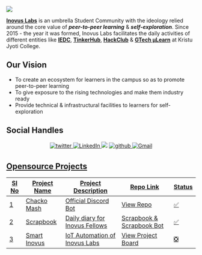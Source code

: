 ![](https://user-images.githubusercontent.com/44474792/187961960-ae728077-6fb4-4e40-b074-aa6fabb396ee.jpg)

[**Inovus Labs**](https://inovuslabs.org/) is an umbrella Student Community with the ideology relied around the core value of **_peer-to-peer learning_** & **_self-exploration_**. Since 2015 - the year it was formed, Inovus Labs facilitates the daily activities of different entities like [**IEDC**](https://iedc.startupmission.in/), [**TinkerHub**](https://tinkerhub.org/), [**HackClub**](https://kjcmt.hackclub.com/) & [**GTech µLearn**](https://mulearn.org/) at Kristu Jyoti College.

## Our Vision

- To create an ecosystem for learners in the campus so as to promote peer-to-peer learning
- To give exposure to the rising technologies and make them industry ready
- Provide technical & infrastructural facilities to learners for self-exploration

## Social Handles

<p align="center">
    <a href="https://twitter.com/InovusLabs" target="_blank">
    <img src=https://img.shields.io/badge/twitter-%2300acee.svg?&style=for-the-badge&logo=twitter&logoColor=white alt=twitter style="margin-bottom: 5px;" />
    </a>
    <a href=https://www.linkedin.com/company/inovuslabs target="_blank">
    <img alt="LinkedIn" src="https://img.shields.io/badge/linkedin%20-%230077B5.svg?&style=for-the-badge&logo=linkedin&logoColor=white"/>
    </a>
    <a href="https://instagram.com/inovuslabs">
    <img src="https://img.shields.io/badge/Instagram-E4405F?style=for-the-badge&logo=instagram&logoColor=white"></a>
    <a href="https://github.com/inovus-labs" target="_blank">
    <img src=https://img.shields.io/badge/github-%2324292e.svg?&style=for-the-badge&logo=github&logoColor=white alt=github style="margin-bottom: 5px;" />
    </a>
    <a href="mailto:inovuslabs@kjcmt.ac.in">
    <img alt="Gmail" src="https://img.shields.io/badge/Gmail-D14836?style=for-the-badge&logo=gmail&logoColor=white" />
</p>

## Opensource Projects

| SI No | Project Name | Project Description | Repo Link | Status |
| --- | --- | --- | --- | --- |
| 1 | Chacko Mash | Official Discord Bot | [View Repo](https://github.com/inovus-labs/chacko-mash) | :white_check_mark: |
| 2 | Scrapbook | Daily diary for Inovus Fellows | [Scrapbook](https://github.com/inovus-labs/scrapbook) & [Scrapbook Bot](https://github.com/decoded-cipher/scrapbook-bot) | :white_check_mark: |
| 3 | Smart Inovus | IoT Automation of Inovus Labs | [View Project Board](https://github.com/users/decoded-cipher/projects/8) | :negative_squared_cross_mark: |

